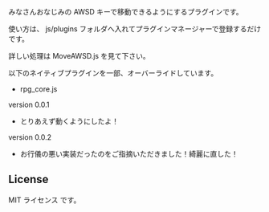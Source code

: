 みなさんおなじみの AWSD キーで移動できるようにするプラグインです。

使い方は、 js/plugins フォルダへ入れてプラグインマネージャーで登録するだけです。

詳しい処理は MoveAWSD.js を見て下さい。

以下のネイティブプラグインを一部、オーバーライドしています。
- rpg_core.js

version 0.0.1
- とりあえず動くようにしたよ！

version 0.0.2
- お行儀の悪い実装だったのをご指摘いただきました！綺麗に直した！

## License
MIT ライセンス です。
